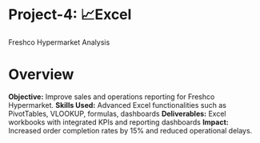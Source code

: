 # Project-4: 📈Excel
Freshco Hypermarket Analysis
# Overview
**Objective:** Improve sales and operations reporting for Freshco Hypermarket.
**Skills Used:** Advanced Excel functionalities such as PivotTables, VLOOKUP, formulas, dashboards
**Deliverables:** Excel workbooks with integrated KPIs and reporting dashboards
**Impact:** Increased order completion rates by 15% and reduced operational delays.
